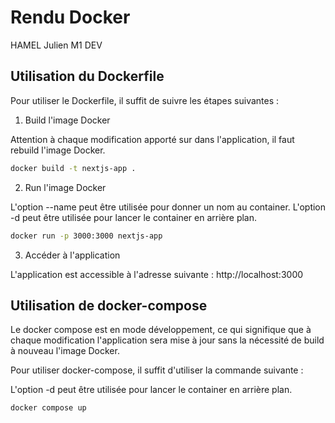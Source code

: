 # Rendu Docker

HAMEL Julien M1 DEV

## Utilisation du Dockerfile

Pour utiliser le Dockerfile, il suffit de suivre les étapes suivantes :

1. Build l'image Docker

Attention à chaque modification apporté sur dans l'application, il faut rebuild l'image Docker.

```bash
docker build -t nextjs-app .
```

2. Run l'image Docker

L'option --name peut être utilisée pour donner un nom au container.
L'option -d peut être utilisée pour lancer le container en arrière plan.

```bash
docker run -p 3000:3000 nextjs-app
```

3. Accéder à l'application

L'application est accessible à l'adresse suivante : http://localhost:3000

## Utilisation de docker-compose

Le docker compose est en mode développement, ce qui signifique que à chaque modification l'application sera mise à jour sans la nécessité de build à nouveau l'image Docker.

Pour utiliser docker-compose, il suffit d'utiliser la commande suivante :

L'option -d peut être utilisée pour lancer le container en arrière plan.

```bash
docker compose up
```
